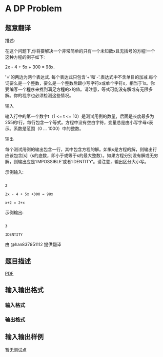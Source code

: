 # A DP Problem

## 题意翻译

描述:

在这个问题下,你将要解决一个非常简单的只有一个未知数x且无括号的方程!一个这种方程的例子如下:

2x - 4 + 5x + 300 = 98x.

'='的两边为两个表达式. 每个表达式只包含'+'和'-'.表达式中不含单目的加减.每个词要么是一个整数，要么是一个整数后跟小写字符x或单个字符x，相当于1x。你要编写一个程序来找到满足方程的x的值。请注意，等式可能没有解或有无限多解。你的程序也必须检测这些情况。

输入

输入行中的第一个数字t（1 <= t <= 10）是测试用例的数量，后面是长度最多为255的t行，每行包含一个等式。方程中没有空白字符，变量总是由小写字母x表示。系数是范围（0 ... 1000）中的整数。

输出

每个测试用例的输出包含一行，其中包含方程的解。如果s是方程的解，则输出行应该包含[s]（s的底数，即小于或等于s的最大整数）。如果方程分别没有解或无穷解，则输出应是‘IMPOSSIBLE’或者‘IDENTITY’。请注意，输出区分大小写。

示例输入:

```

2

2x - 4 + 5x +300 = 98x

x+2 = 2+x

```

示例输出:

```

3

IDENTITY

```

由 @han837951112 提供翻译

## 题目描述

[problemUrl]: https://uva.onlinejudge.org/index.php?option=com_onlinejudge&Itemid=8&category=247&page=show_problem&problem=3641

[PDF](https://uva.onlinejudge.org/external/12/p1200.pdf)

## 输入输出格式

### 输入格式

### 输出格式

## 输入输出样例

暂无测试点

